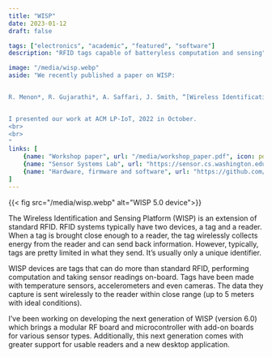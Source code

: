 ```yaml
---
title: "WISP"
date: 2023-01-12
draft: false

tags: ["electronics", "academic", "featured", "software"]
description: "RFID tags capable of batteryless computation and sensing"

image: "/media/wisp.webp"
aside: "We recently published a paper on WISP:


R. Menon*, R. Gujarathi*, A. Saffari, J. Smith, “[Wireless Identification and Sensing Platform Version 6.0](/media/workshop_paper.pdf)”


I presented our work at ACM LP-IoT, 2022 in October.
<br>
<br>
"
links: [
    {name: "Workshop paper", url: "/media/workshop_paper.pdf", icon: pdf},
    {name: "Sensor Systems Lab", url: "https://sensor.cs.washington.edu/", icon: uw},
    {name: "Hardware, firmware and software", url: "https://github.com/wisp", icon: github},
]
---
```


{{< fig src="/media/wisp.webp" alt="WISP 5.0 device">}}

The Wireless Identification and Sensing Platform (WISP) is an extension of standard RFID. RFID systems typically have two devices, a tag and a reader. When a tag is brought close enough to a reader, the tag wirelessly collects energy from the reader and can send back information. However, typically, tags are pretty limited in what they send. It’s usually only a unique identifier.

WISP devices are tags that can do more than standard RFID, performing computation and taking sensor readings on-board. Tags have been made with temperature sensors, accelerometers and even cameras. The data they capture is sent wirelessly to the reader within close range (up to 5 meters with ideal conditions).

I’ve been working on developing the next generation of WISP (version 6.0) which brings a modular RF board and microcontroller with add-on boards for various sensor types. Additionally, this next generation comes with greater support for usable readers and a new desktop application.
